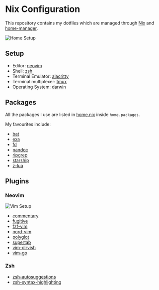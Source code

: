 # Nix Configuration
This repository contains my dotfiles which are managed through [Nix](https://nixos.org/) and [home-manager](https://github.com/rycee/home-manager).

![Home Setup](../assets/alacritty.png?raw=true)

## Setup
* Editor: [neovim](./vim.nix)
* Shell: [zsh](./zsh.nix)
* Terminal Emulator: [alacritty](./alacritty.nix)
* Terminal multiplexer: [tmux](./tmux.nix)
* Operating System: [darwin](./darwin.nix)

## Packages
All the packages I use are listed in [home.nix](./home.nix) inside `home.packages`.

My favourites include:
* [bat](https://github.com/sharkdp/bat)
* [exa](https://github.com/ogham/exa)
* [fd](https://github.com/sharkdp/fd)
* [pandoc](https://github.com/jgm/pandoc)
* [ripgrep](https://github.com/BurntSushi/ripgrep)
* [starship](https://github.com/starship/starship)
* [z-lua](https://github.com/skywind3000/z.lua)

## Plugins
### Neovim
![Vim Setup](../assets/vim.png?raw=true)
* [commentary](https://github.com/tpope/vim-commentary)
* [fugitive](https://github.com/tpope/vim-fugitive)
* [fzf-vim](https://github.com/junegunn/fzf.vim)
* [nord-vim](https://github.com/arcticicestudio/nord-vim)
* [polyglot](https://github.com/sheerun/vim-polyglot)
* [supertab](https://github.com/ervandew/supertab)
* [vim-dirvish](https://github.com/justinmk/vim-dirvish)
* [vim-go](https://github.com/fatih/vim-go)

### Zsh
* [zsh-autosuggestions](https://github.com/zsh-users/zsh-autosuggestions)
* [zsh-syntax-highlighting](https://github.com/zsh-users/zsh-syntax-highlighting)
